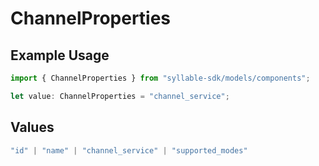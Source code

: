 # ChannelProperties

## Example Usage

```typescript
import { ChannelProperties } from "syllable-sdk/models/components";

let value: ChannelProperties = "channel_service";
```

## Values

```typescript
"id" | "name" | "channel_service" | "supported_modes"
```